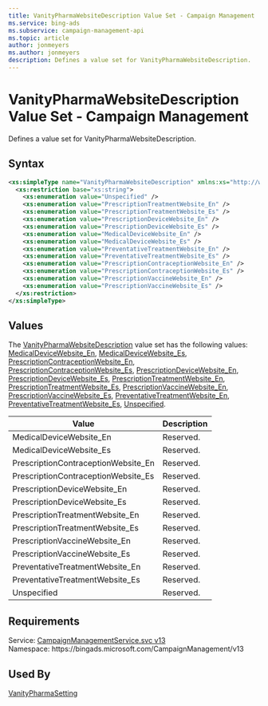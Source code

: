 ```yaml
---
title: VanityPharmaWebsiteDescription Value Set - Campaign Management
ms.service: bing-ads
ms.subservice: campaign-management-api
ms.topic: article
author: jonmeyers
ms.author: jonmeyers
description: Defines a value set for VanityPharmaWebsiteDescription.
---
```

# VanityPharmaWebsiteDescription Value Set - Campaign Management
Defines a value set for VanityPharmaWebsiteDescription.

## Syntax
```xml
<xs:simpleType name="VanityPharmaWebsiteDescription" xmlns:xs="http://www.w3.org/2001/XMLSchema">
  <xs:restriction base="xs:string">
    <xs:enumeration value="Unspecified" />
    <xs:enumeration value="PrescriptionTreatmentWebsite_En" />
    <xs:enumeration value="PrescriptionTreatmentWebsite_Es" />
    <xs:enumeration value="PrescriptionDeviceWebsite_En" />
    <xs:enumeration value="PrescriptionDeviceWebsite_Es" />
    <xs:enumeration value="MedicalDeviceWebsite_En" />
    <xs:enumeration value="MedicalDeviceWebsite_Es" />
    <xs:enumeration value="PreventativeTreatmentWebsite_En" />
    <xs:enumeration value="PreventativeTreatmentWebsite_Es" />
    <xs:enumeration value="PrescriptionContraceptionWebsite_En" />
    <xs:enumeration value="PrescriptionContraceptionWebsite_Es" />
    <xs:enumeration value="PrescriptionVaccineWebsite_En" />
    <xs:enumeration value="PrescriptionVaccineWebsite_Es" />
  </xs:restriction>
</xs:simpleType>
```

## <a name="values"></a>Values

The [VanityPharmaWebsiteDescription](vanitypharmawebsitedescription.md) value set has the following values: [MedicalDeviceWebsite_En](#medicaldevicewebsite_en), [MedicalDeviceWebsite_Es](#medicaldevicewebsite_es), [PrescriptionContraceptionWebsite_En](#prescriptioncontraceptionwebsite_en), [PrescriptionContraceptionWebsite_Es](#prescriptioncontraceptionwebsite_es), [PrescriptionDeviceWebsite_En](#prescriptiondevicewebsite_en), [PrescriptionDeviceWebsite_Es](#prescriptiondevicewebsite_es), [PrescriptionTreatmentWebsite_En](#prescriptiontreatmentwebsite_en), [PrescriptionTreatmentWebsite_Es](#prescriptiontreatmentwebsite_es), [PrescriptionVaccineWebsite_En](#prescriptionvaccinewebsite_en), [PrescriptionVaccineWebsite_Es](#prescriptionvaccinewebsite_es), [PreventativeTreatmentWebsite_En](#preventativetreatmentwebsite_en), [PreventativeTreatmentWebsite_Es](#preventativetreatmentwebsite_es), [Unspecified](#unspecified).

|Value|Description|
|-----------|---------------|
|<a name="medicaldevicewebsite_en"></a>MedicalDeviceWebsite_En|Reserved.|
|<a name="medicaldevicewebsite_es"></a>MedicalDeviceWebsite_Es|Reserved.|
|<a name="prescriptioncontraceptionwebsite_en"></a>PrescriptionContraceptionWebsite_En|Reserved.|
|<a name="prescriptioncontraceptionwebsite_es"></a>PrescriptionContraceptionWebsite_Es|Reserved.|
|<a name="prescriptiondevicewebsite_en"></a>PrescriptionDeviceWebsite_En|Reserved.|
|<a name="prescriptiondevicewebsite_es"></a>PrescriptionDeviceWebsite_Es|Reserved.|
|<a name="prescriptiontreatmentwebsite_en"></a>PrescriptionTreatmentWebsite_En|Reserved.|
|<a name="prescriptiontreatmentwebsite_es"></a>PrescriptionTreatmentWebsite_Es|Reserved.|
|<a name="prescriptionvaccinewebsite_en"></a>PrescriptionVaccineWebsite_En|Reserved.|
|<a name="prescriptionvaccinewebsite_es"></a>PrescriptionVaccineWebsite_Es|Reserved.|
|<a name="preventativetreatmentwebsite_en"></a>PreventativeTreatmentWebsite_En|Reserved.|
|<a name="preventativetreatmentwebsite_es"></a>PreventativeTreatmentWebsite_Es|Reserved.|
|<a name="unspecified"></a>Unspecified|Reserved.|

## Requirements
Service: [CampaignManagementService.svc v13](https://campaign.api.bingads.microsoft.com/Api/Advertiser/CampaignManagement/v13/CampaignManagementService.svc)  
Namespace: https\://bingads.microsoft.com/CampaignManagement/v13  

## Used By
[VanityPharmaSetting](vanitypharmasetting.md)  
